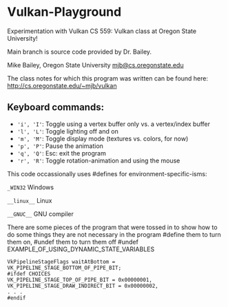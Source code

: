 # Vulkan-Playground
 Experimentation with Vulkan CS 559: Vulkan class at Oregon State University!
 
 Main branch is source code provided by Dr. Bailey.
 
Mike Bailey, Oregon State University
mjb@cs.oregonstate.edu

The class notes for which this program was written can be found here:
http://cs.oregonstate.edu/~mjb/vulkan

## Keyboard commands:
* `'i', 'I'`: Toggle using a vertex buffer only vs. a vertex/index buffer
* `'l', 'L'`: Toggle lighting off and on
* `'m', 'M'`: Toggle display mode (textures vs. colors, for now)
* `'p', 'P'`: Pause the animation
* `'q', 'Q'`: Esc: exit the program
* `'r', 'R'`: Toggle rotation-animation and using the mouse

This code occassionally uses #defines for environment-specific-isms:

`_WIN32`		Windows

`__linux__`    Linux

`__GNUC__`	GNU compiler


There are some pieces of the program that were tossed in to show how to do some things
they are not necessary in the program
#define them to turn them on, #undef them to turn them off
#undef EXAMPLE_OF_USING_DYNAMIC_STATE_VARIABLES

```There are also some spots where options are listed just to show you what could have happened here:
VkPipelineStageFlags waitAtBottom = VK_PIPELINE_STAGE_BOTTOM_OF_PIPE_BIT;
#ifdef CHOICES
VK_PIPELINE_STAGE_TOP_OF_PIPE_BIT = 0x00000001,
VK_PIPELINE_STAGE_DRAW_INDIRECT_BIT = 0x00000002,
. . .
#endif
